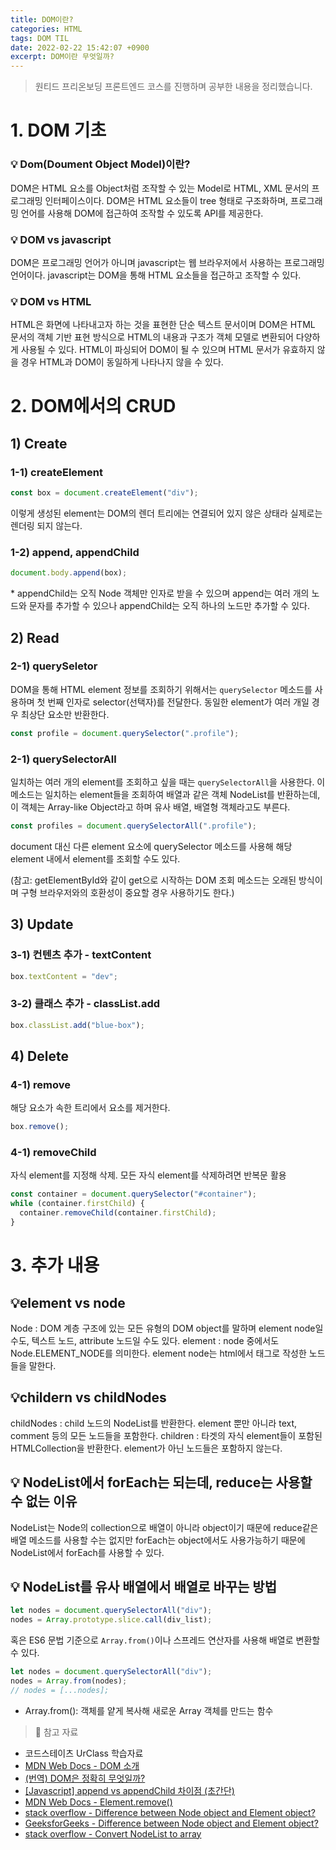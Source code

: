```yaml
---
title: DOM이란?
categories: HTML
tags: DOM TIL
date: 2022-02-22 15:42:07 +0900
excerpt: DOM이란 무엇일까?
---
```


> 원티드 프리온보딩 프론트엔드 코스를 진행하며 공부한 내용을 정리했습니다.

# 1. DOM 기초

### 💡 Dom(Doument Object Model)이란?

DOM은 HTML 요소를 Object처럼 조작할 수 있는 Model로 HTML, XML 문서의 프로그래밍 인터페이스이다. DOM은 HTML 요소들이 tree 형태로 구조화하며, 프로그래밍 언어를 사용해 DOM에 접근하여 조작할 수 있도록 API를 제공한다.

### 💡 DOM vs javascript

DOM은 프로그래밍 언어가 아니며 javascript는 웹 브라우저에서 사용하는 프로그래밍 언어이다. javascript는 DOM을 통해 HTML 요소들을 접근하고 조작할 수 있다.

### 💡 DOM vs HTML

HTML은 화면에 나타내고자 하는 것을 표현한 단순 텍스트 문서이며 DOM은 HTML 문서의 객체 기반 표현 방식으로 HTML의 내용과 구조가 객체 모델로 변환되어 다양하게 사용될 수 있다.
HTML이 파싱되어 DOM이 될 수 있으며 HTML 문서가 유효하지 않을 경우 HTML과 DOM이 동일하게 나타나지 않을 수 있다.

# 2. DOM에서의 CRUD

## 1) Create

### 1-1) createElement

```js
const box = document.createElement("div");
```

이렇게 생성된 element는 DOM의 렌더 트리에는 연결되어 있지 않은 상태라 실제로는 렌더링 되지 않는다.

### 1-2) append, appendChild

```js
document.body.append(box);
```

\* appendChild는 오직 Node 객체만 인자로 받을 수 있으며 append는 여러 개의 노드와 문자를 추가할 수 있으나 appendChild는 오직 하나의 노드만 추가할 수 있다.

## 2) Read

### 2-1) querySeletor

DOM을 통해 HTML element 정보를 조회하기 위해서는 `querySelector` 메소드를 사용하며 첫 번째 인자로 selector(선택자)를 전달한다. 동일한 element가 여러 개일 경우 최상단 요소만 반환한다.

```js
const profile = document.querySelector(".profile");
```

### 2-1) querySelectorAll

일치하는 여러 개의 element를 조회하고 싶을 때는 `querySelectorAll`을 사용한다.
이 메소드는 일치하는 element들을 조회하여 배열과 같은 객체 NodeList를 반환하는데, 이 객체는 Array-like Object라고 하며 유사 배열, 배열형 객체라고도 부른다.

```js
const profiles = document.querySelectorAll(".profile");
```

document 대신 다른 element 요소에 querySelector 메소드를 사용해 해당 element 내에서 element를 조회할 수도 있다.

(참고: getElementById와 같이 get으로 시작하는 DOM 조회 메소드는 오래된 방식이며 구형 브라우저와의 호환성이 중요할 경우 사용하기도 한다.)

## 3) Update

### 3-1) 컨텐츠 추가 - textContent

```js
box.textContent = "dev";
```

### 3-2) 클래스 추가 - classList.add

```js
box.classList.add("blue-box");
```

## 4) Delete

### 4-1) remove

해당 요소가 속한 트리에서 요소를 제거한다.

```js
box.remove();
```

### 4-1) removeChild

자식 element를 지정해 삭제. 모든 자식 element를 삭제하려면 반복문 활용

```js
const container = document.querySelector("#container");
while (container.firstChild) {
  container.removeChild(container.firstChild);
}
```

# 3. 추가 내용

## 💡element vs node

Node : DOM 계층 구조에 있는 모든 유형의 DOM object를 말하며 element node일 수도, 텍스트 노드, attribute 노드일 수도 있다.
element : node 중에서도 Node.ELEMENT_NODE를 의미한다. element node는 html에서 태그로 작성한 노드들을 말한다.

## 💡childern vs childNodes

childNodes : child 노드의 NodeList를 반환한다. element 뿐만 아니라 text, comment 등의 모든 노드들을 포함한다.
children : 타겟의 자식 element들이 포함된 HTMLCollection을 반환한다. element가 아닌 노드들은 포함하지 않는다.

## 💡 NodeList에서 forEach는 되는데, reduce는 사용할 수 없는 이유

NodeList는 Node의 collection으로 배열이 아니라 object이기 때문에 reduce같은 배열 메소드를 사용할 수는 없지만 forEach는 object에서도 사용가능하기 때문에 NodeList에서 forEach를 사용할 수 있다.

## 💡 NodeList를 유사 배열에서 배열로 바꾸는 방법

```js
let nodes = document.querySelectorAll("div");
nodes = Array.prototype.slice.call(div_list);
```

혹은 ES6 문법 기준으로 `Array.from()`이나 스프레드 연산자를 사용해 배열로 변환할 수 있다.

```js
let nodes = document.querySelectorAll("div");
nodes = Array.from(nodes);
// nodes = [...nodes];
```

- Array.from(): 객체를 얕게 복사해 새로운 Array 객체를 만드는 함수

> 📖 참고 자료

- 코드스테이츠 UrClass 학습자료
- [MDN Web Docs - DOM 소개](https://developer.mozilla.org/ko/docs/Web/API/Document_Object_Model/Introduction)
- [(번역) DOM은 정확히 무엇일까?](https://wit.nts-corp.com/2019/02/14/5522)
- [[Javascript] append vs appendChild 차이점 (초간단)](https://webruden.tistory.com/634)
- [MDN Web Docs - Element.remove()](https://developer.mozilla.org/en-US/docs/Web/API/Element/remove)
- [stack overflow - Difference between Node object and Element object?](https://stackoverflow.com/questions/9979172/difference-between-node-object-and-element-object)
- [GeeksforGeeks - Difference between Node object and Element object?](https://www.geeksforgeeks.org/what-is-the-difference-between-children-and-childnodes-in-javascript/)
- [stack overflow - Convert NodeList to array](https://stackoverflow.com/questions/4557817/convert-nodelist-to-array)
